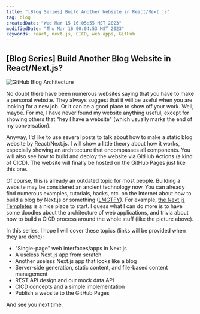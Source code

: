 ```yaml
---
title: "[Blog Series] Build Another Website in React/Next.js"
tag: blog
createdDate: "Wed Mar 15 16:05:55 MST 2023"
modifiedDate: "Thu Mar 16 00:04:53 MST 2023"
keywords: react, next.js, CICD, web apps, GitHub
---
```


## [Blog Series] Build Another Blog Website in React/Next.js?

![GitHub Blog Architecture](/img/arch_blog_nextjs.png)

No doubt there have been numerous websites saying that you have to make a personal website. They always suggest that it will be useful when you are looking for a new job. Or it can be a good place to show off your work. Well, maybe. For me, I have never found my website anything useful, except for showing others that "hey I have a website" (which usually marks the end of my conversation).

Anyway, I'd like to use several posts to talk about how to make a static blog website by React/Next.js. I will show a little theory about how it works, especially showing an architecture that encompasses all components. You will also see how to build and deploy the website via GitHub Actions (a kind of CICD). The website will finally be hosted on the GitHub Pages just like this one.

Of course, this is already an outdated topic for most people. Building a website may be considered an ancient technology now. You can already find numerous examples, tutorials, hacks, etc. on the Internet about how to build a blog by Next.js or something ([LMGTFY](https://www.google.com/search?q=how+to+build+a+website+with+react+and+nextjs)). For example, [the Next.js Templetes](https://vercel.com/templates/next.js) is a nice place to start. I guess what I can do more is to have some doodles about the architecture of web applications, and trivia about how to build a CICD process around the whole stuff (like the picture above).

In this series, I hope I will cover these topics (links will be provided when they are done):

* "Single-page" web interfaces/apps in Next.js
* A useless Next.js app from scratch
* Another useless Next.js app that looks like a blog
* Server-side generation, static content, and file-based content management
* REST API design and our mock data API
* CICD concepts and a simple implementation
* Publish a website to the GitHub Pages

And see you next time.
